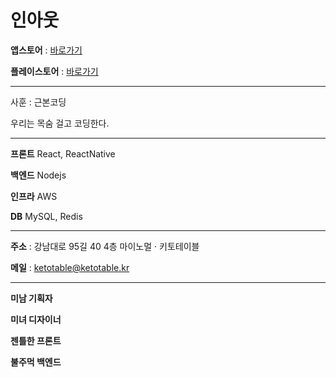 # 인아웃

**앱스토어** : [바로가기](https://apps.apple.com/kr/app/id1599210729)

**플레이스토어** : [바로가기](https://play.google.com/store/apps/details?id=com.taejinketo.inout_webview)

---

사훈 : 근본코딩

우리는 목숨 걸고 코딩한다.

---

**프론트** React, ReactNative

**백엔드** Nodejs

**인프라** AWS

**DB** MySQL, Redis

---

**주소** : 강남대로 95길 40 4층 마이노멀 · 키토테이블

**메일** : ketotable@ketotable.kr

---

**미남 기획자**

**미녀 디자이너**

**젠틀한 프론트**

**불주먹 백엔드**
